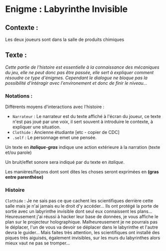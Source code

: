 # Enigme : Labyrinthe Invisible

## Contexte :

Les deux joueurs sont dans la salle de produits chimiques

## Texte :

*Cette partie de l'histoire est essentielle à la connaissance des mécaniques du jeu, elle ne peut donc pas être passée, elle sert à expliquer comment résoudre ce type d'énigmes. Cependant le dialogue ne bloque pas la possibilité d'intéragir avec l'environement et donc de finir le niveau...*

### Notations :

Différents moyens d'interactions avec l'histoire :
* ```Narrateur``` : Le narrateur est du texte affiché à l'écran du joueur, ce texte n'est pas joué par une voix, il sert souvent à introduire le contexte, à expliquer une situation.
* ```Clothide``` : Ancienne étudiante [etc - copier de CDC]
* ```.self``` : Le personnage emet une pensée.

Un texte en ***italique-gras*** indique une action extérieure à la narration (texte et/ou parole)

Un bruit/effet sonore sera indiqué par du texte en *italique*.

Les manières/façons dont sont dites les choses seront exprimées en **(gras entre parenthèse)**

### Histoire

```Clothide``` : Je ne sais pas ce que cachent les scientifiques derrière cette salle mais je n'ai jamais eu le droit d'y accéder... Ils ont protégé la porte de sortie avec un labyrinthe invisible dont seul eux connaissent les plans... Heureusement j'ai réussi à hacker leur base de données, je vous affiche le plan sur le projecteur holographique. Malheureusement je ne pourrais pas le déplacer, l'un de vous va devoir se déplacer dans le labyrinthe et l'autre devra le guider... Mais faites très attention, les scientifiques ont installé des piques très aiguisés, également invisibles, sur les murs du labyrinthes alors mieux vaut ne pas se tromper...